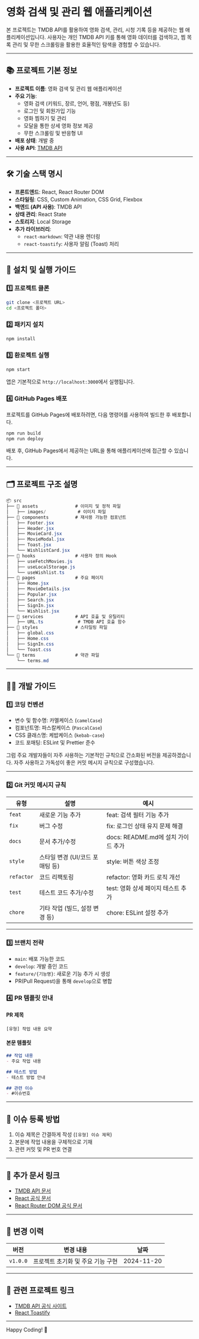 # 영화 검색 및 관리 웹 애플리케이션

본 프로젝트는 TMDB API를 활용하여 영화 검색, 관리, 시청 기록 등을 제공하는 웹 애플리케이션입니다. 사용자는 개인 TMDB API 키를 통해 영화 데이터를 검색하고, 찜 목록 관리 및 무한 스크롤링을 활용한 효율적인 탐색을 경험할 수 있습니다.

---

## 📚 프로젝트 기본 정보

- **프로젝트 이름**: 영화 검색 및 관리 웹 애플리케이션
- **주요 기능**:
  - 영화 검색 (키워드, 장르, 언어, 평점, 개봉년도 등)
  - 로그인 및 회원가입 기능
  - 영화 찜하기 및 관리
  - 모달을 통한 상세 영화 정보 제공
  - 무한 스크롤링 및 반응형 UI
- **배포 상태**: 개발 중
- **사용 API**: [TMDB API](https://www.themoviedb.org/documentation/api)

---

## 🛠️ 기술 스택 명시

- **프론트엔드**: React, React Router DOM
- **스타일링**: CSS, Custom Animation, CSS Grid, Flexbox
- **백엔드 (API 사용)**: TMDB API
- **상태 관리**: React State
- **스토리지**: Local Storage
- **추가 라이브러리**:
  - `react-markdown`: 약관 내용 렌더링
  - `react-toastify`: 사용자 알림 (Toast) 처리

---

## 🔧 설치 및 실행 가이드

### 1️⃣ 프로젝트 클론
```bash
git clone <프로젝트 URL>
cd <프로젝트 폴더>
```

### 2️⃣ 패키지 설치

```bash
npm install
```

### 3️⃣ 환로젝트 실행
```bash
npm start
```
앱은 기본적으로 `http://localhost:3000`에서 실행됩니다. 

### 4️⃣ GitHub Pages 배포
프로젝트를 GitHub Pages에 배포하려면, 다음 명령어를 사용하여 빌드한 후 배포합니다.
```bash
npm run build
npm run deploy
```
배포 후, GitHub Pages에서 제공하는 URL을 통해 애플리케이션에 접근할 수 있습니다.

---

## 🗂️ 프로젝트 구조 설명

```csharp
📦 src
├── 📂 assets              # 이미지 및 정적 파일
│   ├── images/            # 이미지 파일
├── 📂 components          # 재사용 가능한 컴포넌트
│   ├── Footer.jsx
│   ├── Header.jsx
│   ├── MovieCard.jsx
│   ├── MovieModal.jsx
│   ├── Toast.jsx
│   └── WishlistCard.jsx
├── 📂 hooks               # 사용자 정의 Hook
│   ├── useFetchMovies.js
│   ├── useLocalStorage.js
│   └── useWishlist.ts
├── 📂 pages               # 주요 페이지
│   ├── Home.jsx
│   ├── MovieDetails.jsx
│   ├── Popular.jsx
│   ├── Search.jsx
│   ├── SignIn.jsx
│   └── Wishlist.jsx
├── 📂 services            # API 호출 및 유틸리티
│   ├── URL.ts             # TMDB API 호출 함수
├── 📂 styles              # 스타일링 파일
│   ├── global.css
│   ├── Home.css
│   ├── SignIn.css
│   └── Toast.css
└── 📂 terms               # 약관 파일
    └── terms.md
```

---

## 🧑‍💻 개발 가이드

### 1️⃣ 코딩 컨벤션

- 변수 및 함수명: 카멜케이스 (`camelCase`)
- 컴포넌트명: 파스칼케이스 (`PascalCase`)
- CSS 클래스명: 케밥케이스 (`kebab-case`)
- 코드 포매팅: ESLint 및 Prettier 준수

그럼 주요 개발자들이 자주 사용하는 기본적인 규칙으로 간소화된 버전을 제공하겠습니다. 자주 사용하고 가독성이 좋은 커밋 메시지 규칙으로 구성했습니다.

---

### 2️⃣ Git 커밋 메시지 규칙

| **유형**      | **설명**                          | **예시**                          |
|---------------|-----------------------------------|-----------------------------------|
| `feat`        | 새로운 기능 추가                 | feat: 검색 필터 기능 추가          |
| `fix`         | 버그 수정                       | fix: 로그인 상태 유지 문제 해결     |
| `docs`        | 문서 추가/수정                  | docs: README.md에 설치 가이드 추가 |
| `style`       | 스타일 변경 (UI/코드 포매팅 등) | style: 버튼 색상 조정             |
| `refactor`    | 코드 리팩토링                  | refactor: 영화 카드 로직 개선      |
| `test`        | 테스트 코드 추가/수정           | test: 영화 상세 페이지 테스트 추가 |
| `chore`       | 기타 작업 (빌드, 설정 변경 등)  | chore: ESLint 설정 추가           |

---

### 3️⃣ 브랜치 전략

- `main`: 배포 가능한 코드
- `develop`: 개발 중인 코드
- `feature/{기능명}`: 새로운 기능 추가 시 생성
- PR(Pull Request)을 통해 `develop`으로 병합

### 4️⃣ PR 템플릿 안내

#### PR 제목

`[유형] 작업 내용 요약`

#### 본문 템플릿

```md
## 작업 내용
- 주요 작업 내용

## 테스트 방법
- 테스트 방법 안내

## 관련 이슈
- #이슈번호
```

---

## 🐞 이슈 등록 방법

1. 이슈 제목은 간결하게 작성 (`[유형] 이슈 제목`)
2. 본문에 작업 내용을 구체적으로 기재
3. 관련 커밋 및 PR 번호 연결

---

## 📄 추가 문서 링크

- [TMDB API 문서](https://www.themoviedb.org/documentation/api)
- [React 공식 문서](https://reactjs.org/docs/getting-started.html)
- [React Router DOM 공식 문서](https://reactrouter.com/en/main)

---

## 📖 변경 이력

| 버전       | 변경 내용                                         | 날짜       |
|------------|--------------------------------------------------|------------|
| `v1.0.0`   | 프로젝트 초기화 및 주요 기능 구현                | 2024-11-20 |

---

## 🔗 관련 프로젝트 링크

- [TMDB API 공식 사이트](https://www.themoviedb.org/)
- [React Toastify](https://fkhadra.github.io/react-toastify/introduction)

---

Happy Coding! 🚀